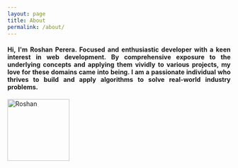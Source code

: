 ```yaml
---
layout: page
title: About
permalink: /about/
---
```


<main class="container">
    <div class="row align-items-md-stretch border rounded-3 text-bg-light">
        <div class="col-md-8" style="text-align: justify;">        
            <h4>Hi, I'm Roshan Perera. Focused and enthusiastic developer with a keen interest in web development. By comprehensive exposure to the underlying concepts and applying them vividly to various projects, my love for these domains came into being. I am a passionate individual who thrives to build and apply algorithms to solve real-world industry problems.</h4>
        </div>
        <div class="col-md-4">
            <div class="h-100 p-5 text-bg-light rounded-3">
                <img src="https://avatars.githubusercontent.com/u/68834456?v=4" class="bd-placeholder-img rounded-circle" alt="Roshan" width="140" height="140" role="img">
            </div>
        </div>
    </div>
</main>


<script src="/js/jquery.min.js"></script>
<script src="/js/bootstrap.min.js"></script>
<link rel="stylesheet" type="text/css" href="/css/styles.css"/>
<link rel="stylesheet" type="text/css" href="/css/bootstrap.min.css"/>